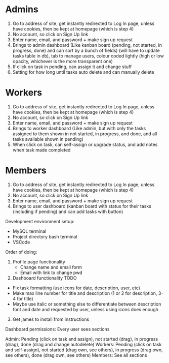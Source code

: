 # Admins
1. Go to address of site, get instantly redirected to Log In page, unless have cookies, then be kept at homepage (which is step 4)
2. No account, so click on Sign Up link
3. Enter name, email, and password + make sign up request
4. Brings to admin dashboard (Like kanban board (pending, not started, in progress, done) and can sort by a bunch of fields) (will have to update tasks table in db), tab to manage users, colour coded lightly (high or low opacity, whichever is the more transparent one)
5. If click on task in pending, can assign it and change stuff
6. Setting for how long until tasks auto delete and can manually delete
# Workers
1. Go to address of site, get instantly redirected to Log In page, unless have cookies, then be kept at homepage (which is step 4)
2. No account, so click on Sign Up link
3. Enter name, email, and password + make sign up request
4. Brings to worker dashboard (Like admin, but with only the tasks assigned to them shown in not started, in progress, and done, and all tasks available shown in pending)
5. When click on task, can self-assign or upgrade status, and add notes when task made completed
# Members
1. Go to address of site, get instantly redirected to Log In page, unless have cookies, then be kept at homepage (which is step 4)
2. No account, so click on Sign Up link
3. Enter name, email, and password + make sign up request
4. Brings to user dashboard (kanban board with status for their tasks (including if pending) and can add tasks with button)


Development environment setup:
- MySQL terminal
- Project directory bash terminal
- VSCode

Order of doing:
1. Profile page functionality
    - Change name and email form
    - Email with link to change pwd
2. Dashboard functionality
TODO
- Fix task formatting (use icons for date, description, user, etc)
- Make max line number for title and description (1 or 2 for description, 3-4 for title)
- Maybe use italic or something else to differentiate between description font and date and requested by user, unless using icons does enough
3. Get james to install from instructions

Dashboard permissions:
Every user sees sections

Admin: Pending (click on task and assign), not started (drag), in progress (drag), done (drag and change autodelete)
Workers: Pending (click on task and self-assign), not started (drag own, see others), in progress (drag own, see others), done (drag own, see others)
Members: See all sections


